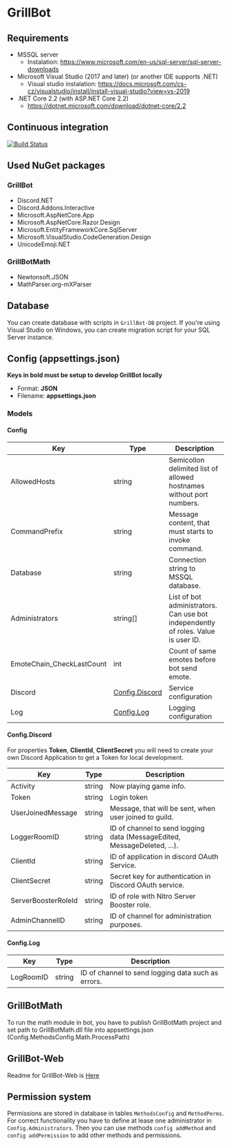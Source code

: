 # GrillBot

## Requirements
- MSSQL server 
  - Instalation: https://www.microsoft.com/en-us/sql-server/sql-server-downloads 
- Microsoft Visual Studio (2017 and later) (or another IDE supports .NET)
  - Visual studio instalation: https://docs.microsoft.com/cs-cz/visualstudio/install/install-visual-studio?view=vs-2019
- .NET Core 2.2 (with ASP\.NET Core 2.2)
  - https://dotnet.microsoft.com/download/dotnet-core/2.2

## Continuous integration
[![Build Status](https://dev.azure.com/mhalabica/GrillBot/_apis/build/status/Misha12.GrillBot?branchName=master)](https://dev.azure.com/mhalabica/GrillBot/_build/latest?definitionId=8&branchName=master)

## Used NuGet packages

### GrillBot
- Discord.NET
- Discord.Addons.Interactive
- Microsoft.AspNetCore.App
- Microsoft.AspNetCore.Razor.Design
- Microsoft.EntityFrameworkCore.SqlServer
- Microsoft.VisualStudio.CodeGeneration.Design
- UnicodeEmoji.NET

### GrillBotMath
- Newtonsoft.JSON
- MathParser.org-mXParser

## Database
You can create database with scripts in `GrillBot-DB` project. If you're using Visual Studio on Windows, you can create migration script for your SQL Server instance.

## Config (appsettings.json)
**Keys in bold must be setup to develop GrillBot locally**
- Format: **JSON**
- Filename: **appsettings.json**

### Models
#### Config

|Key|Type|Description|
|---|---|---|
|AllowedHosts|string|Semicollon delimited list of allowed hostnames without port numbers.|
|CommandPrefix|string|Message content, that must starts to invoke command.|
|Database|string|Connection string to MSSQL database.|
|Administrators|string[]|List of bot administrators. Can use bot independently of roles. Value is user ID.|
|EmoteChain_CheckLastCount|int|Count of same emotes before bot send emote.|
|Discord|[Config.Discord](#Config.Discord)|Service configuration|
|Log|[Config.Log](#Config.Log)|Logging configuration|

#### Config.Discord
For properties **Token**, **ClientId**, **ClientSecret** you will need to create your own Discord Application to get a Token for local development.

|Key|Type|Description|
|---|---|---|
|Activity|string|Now playing game info.|
|Token|string|Login token|
|UserJoinedMessage|string|Message, that will be sent, when user joined to guild.|
|LoggerRoomID|string|ID of channel to send logging data (MessageEdited, MessageDeleted, ...).|
|ClientId|string|ID of application in discord OAuth Service.|
|ClientSecret|string|Secret key for authentication in Discord OAuth service.|
|ServerBoosterRoleId|string|ID of role with Nitro Server Booster role.|
|AdminChannelID|string|ID of channel for administration purposes.

#### Config.Log

|Key|Type|Description|
|---|---|---|
|LogRoomID|string|ID of channel to send logging data such as errors.

## GrillBotMath
To run the math module in bot, you have to publish GrillBotMath project and set path to GrillBotMath.dll file into appsettings.json (Config.MethodsConfig.Math.ProcessPath)

## GrillBot-Web
Readme for GrillBot-Web is [Here](GrillBot-Web)

## Permission system
Permissions are stored in database in tables `MethodsConfig` and `MethodPerms`. For correct functionality you have to define at lease one administrator in `Config.Administrators`. Then you can use methods `config addMethod` and `config addPermission` to add other methods and permissions. 